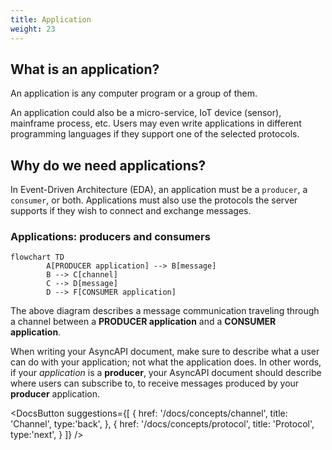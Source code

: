 ```yaml
---
title: Application
weight: 23
---
```



## What is an application?
An application is any computer program or a group of them. 

An application could also be a micro-service, IoT device (sensor), mainframe process, etc. Users may even write applications in different programming languages if they support one of the selected protocols. 

## Why do we need applications?
In Event-Driven Architecture (EDA), an application must be a `producer`, a `consumer`, or both. Applications must also use the protocols the server supports if they wish to connect and exchange messages.

### Applications: producers and consumers
```mermaid
flowchart TD
        A[PRODUCER application] --> B[message] 
        B --> C[channel] 
        C --> D[message] 
        D --> F[CONSUMER application]
```
The above diagram describes a message communication traveling through a channel between a **PRODUCER application** and a **CONSUMER application**. 

<Remember>
When writing your AsyncAPI document, make sure to describe what a user can do with your application; not what the application does. In other words, if your <em>application</em> is a <b>producer</b>, your AsyncAPI document should describe where users can subscribe to, to receive messages produced by your <b>producer</b> application. 
</Remember>

<DocsButton
  suggestions={[
    {
      href: '/docs/concepts/channel',
      title: 'Channel',
      type:'back',
    },
    {
      href: '/docs/concepts/protocol',
      title: 'Protocol',
      type:'next',
    }
  ]}
/>
